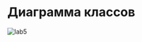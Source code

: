 # Диаграмма классов

![lab5](https://github.com/YaYalii/rtipo/assets/131250193/74bbf343-bfba-43a8-affa-30aabb131290)

